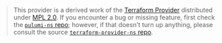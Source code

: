 > This provider is a derived work of the [Terraform Provider](https://github.com/terraform-providers/terraform-provider-ns)
> distributed under [MPL 2.0](https://www.mozilla.org/en-US/MPL/2.0/). If you encounter a bug or missing feature,
> first check the [`pulumi-ns` repo](/issues); however, if that doesn't turn up anything,
> please consult the source [`terraform-provider-ns` repo](https://github.com/terraform-providers/terraform-provider-ns/issues).
